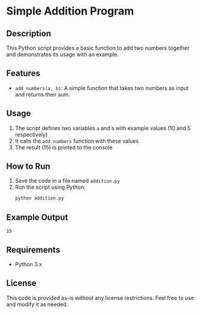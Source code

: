 # Simple Addition Program

## Description
This Python script provides a basic function to add two numbers together and demonstrates its usage with an example.

## Features
- `add_numbers(a, b)`: A simple function that takes two numbers as input and returns their sum.

## Usage
1. The script defines two variables `a` and `b` with example values (10 and 5 respectively)
2. It calls the `add_numbers` function with these values
3. The result (15) is printed to the console

## How to Run
1. Save the code in a file named `addition.py`
2. Run the script using Python:
   ```bash
   python addition.py
   ```

## Example Output
```
15
```

## Requirements
- Python 3.x

## License
This code is provided as-is without any license restrictions. Feel free to use and modify it as needed.
